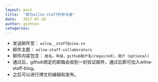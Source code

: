 ```yaml
---
layout: post
title:  "成为wilna-staff的参与者"
date:   2017-07-18
author: ginhton
categories: 
---
```


* 发送邮件至： `wilna__staff@sina.cn`
* 邮件主题： `wilna-staff-collaborators`
* 邮件内容包含： `姓名，年级，github账户名(required)，简介（optional)`
* 通过后，github绑定的邮箱会收到一封验证邮件，通过后即可加入wilna-staff-blog。
* 之后可以进行博文的编辑和发布。
